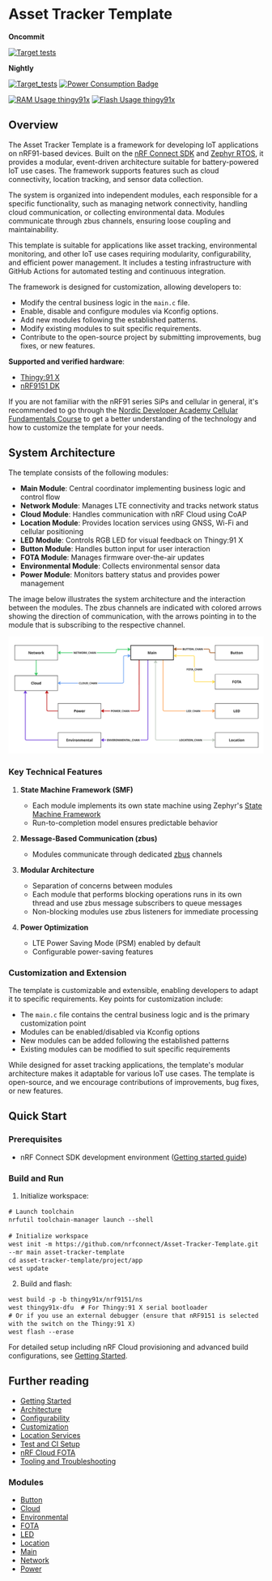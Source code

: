 # Asset Tracker Template

**Oncommit**

[![Target tests](https://github.com/nrfconnect/Asset-Tracker-Template/actions/workflows/build-and-target-test.yml/badge.svg)](https://github.com/nrfconnect/Asset-Tracker-Template/actions/workflows/build-and-target-test.yml)

**Nightly**

[![Target_tests](https://github.com/nrfconnect/Asset-Tracker-Template/actions/workflows/build-and-target-test.yml/badge.svg?event=schedule)](https://github.com/nrfconnect/Asset-Tracker-Template/actions/workflows/build-and-target-test.yml?query=branch%3Amain+event%3Aschedule)
[![Power Consumption Badge](https://img.shields.io/endpoint?url=https://nrfconnect.github.io/Asset-Tracker-Template/power_badge.json)](https://nrfconnect.github.io/Asset-Tracker-Template/power_measurements_plot.html)

[![RAM Usage thingy91x](https://img.shields.io/endpoint?url=https://nrfconnect.github.io/Asset-Tracker-Template/ram_badge.json)](https://nrfconnect.github.io/Asset-Tracker-Template/ram_history_plot.html)
[![Flash Usage thingy91x](https://img.shields.io/endpoint?url=https://nrfconnect.github.io/Asset-Tracker-Template/flash_badge.json)](https://nrfconnect.github.io/Asset-Tracker-Template/flash_history_plot.html)

## Overview

The Asset Tracker Template is a framework for developing IoT applications on nRF91-based devices. Built on the [nRF Connect SDK](https://www.nordicsemi.com/Products/Development-software/nRF-Connect-SDK) and [Zephyr RTOS](https://docs.zephyrproject.org/latest/), it provides a modular, event-driven architecture suitable for battery-powered IoT use cases. The framework supports features such as cloud connectivity, location tracking, and sensor data collection.

The system is organized into independent modules, each responsible for a specific functionality, such as managing network connectivity, handling cloud communication, or collecting environmental data. Modules communicate through zbus channels, ensuring loose coupling and maintainability.

This template is suitable for applications like asset tracking, environmental monitoring, and other IoT use cases requiring modularity, configurability, and efficient power management. It includes a testing infrastructure with GitHub Actions for automated testing and continuous integration.

The framework is designed for customization, allowing developers to:

* Modify the central business logic in the `main.c` file.
* Enable, disable and configure modules via Kconfig options.
* Add new modules following the established patterns.
* Modify existing modules to suit specific requirements.
* Contribute to the open-source project by submitting improvements, bug fixes, or new features.

**Supported and verified hardware**:

* [Thingy:91 X](https://www.nordicsemi.com/Products/Development-hardware/Nordic-Thingy-91-X)
* [nRF9151 DK](https://www.nordicsemi.com/Products/Development-hardware/nRF9151-DK)

If you are not familiar with the nRF91 series SiPs and cellular in general, it's recommended to go through the [Nordic Developer Academy Cellular Fundamentals Course](https://academy.nordicsemi.com/courses/cellular-iot-fundamentals) to get a better understanding of the technology and how to customize the template for your needs.

## System Architecture

The template consists of the following modules:

* **Main Module**: Central coordinator implementing business logic and control flow
* **Network Module**: Manages LTE connectivity and tracks network status
* **Cloud Module**: Handles communication with nRF Cloud using CoAP
* **Location Module**: Provides location services using GNSS, Wi-Fi and cellular positioning
* **LED Module**: Controls RGB LED for visual feedback on Thingy:91 X
* **Button Module**: Handles button input for user interaction
* **FOTA Module**: Manages firmware over-the-air updates
* **Environmental Module**: Collects environmental sensor data
* **Power Module**: Monitors battery status and provides power management

The image below illustrates the system architecture and the interaction between the modules.
The zbus channels are indicated with colored arrows showing the direction of communication, with the arrows pointing in to the module that is subscribing to the respective channel.

![System overview](docs/images/system_overview.png)

### Key Technical Features

1. **State Machine Framework (SMF)**
   * Each module implements its own state machine using Zephyr's [State Machine Framework](https://docs.nordicsemi.com/bundle/ncs-latest/page/zephyr/services/smf/index.html)
   * Run-to-completion model ensures predictable behavior

2. **Message-Based Communication (zbus)**
   * Modules communicate through dedicated [zbus](https://docs.nordicsemi.com/bundle/ncs-latest/page/zephyr/services/zbus/index.html) channels

3. **Modular Architecture**
   * Separation of concerns between modules
   * Each module that performs blocking operations runs in its own thread and use zbus message subscribers to queue messages
   * Non-blocking modules use zbus listeners for immediate processing

4. **Power Optimization**
   * LTE Power Saving Mode (PSM) enabled by default
   * Configurable power-saving features

### Customization and Extension

The template is customizable and extensible, enabling developers to adapt it to specific requirements. Key points for customization include:

* The `main.c` file contains the central business logic and is the primary customization point
* Modules can be enabled/disabled via Kconfig options
* New modules can be added following the established patterns
* Existing modules can be modified to suit specific requirements

While designed for asset tracking applications, the template's modular architecture makes it adaptable for various IoT use cases. The template is open-source, and we encourage contributions of improvements, bug fixes, or new features.

## Quick Start

### Prerequisites

* nRF Connect SDK development environment ([Getting started guide](https://docs.nordicsemi.com/bundle/ncs-latest/page/nrf/installation.html))

### Build and Run

1. Initialize workspace:

```shell
# Launch toolchain
nrfutil toolchain-manager launch --shell

# Initialize workspace
west init -m https://github.com/nrfconnect/Asset-Tracker-Template.git --mr main asset-tracker-template
cd asset-tracker-template/project/app
west update
```

2. Build and flash:

```shell
west build -p -b thingy91x/nrf9151/ns
west thingy91x-dfu  # For Thingy:91 X serial bootloader
# Or if you use an external debugger (ensure that nRF9151 is selected with the switch on the Thingy:91 X)
west flash --erase
```

For detailed setup including nRF Cloud provisioning and advanced build configurations, see [Getting Started](docs/common/getting_started.md).

## Further reading

* [Getting Started](docs/common/getting_started.md)
* [Architecture](docs/common/architecture.md)
* [Configurability](docs/common/configurability.md)
* [Customization](docs/common/customization.md)
* [Location Services](docs/common/location_services.md)
* [Test and CI Setup](docs/common/test_and_ci_setup.md)
* [nRF Cloud FOTA](docs/common/nrfcloud_fota.md)
* [Tooling and Troubleshooting](docs/common/tooling_troubleshooting.md)

### Modules

* [Button](docs/modules/button.md)
* [Cloud](docs/modules/cloud.md)
* [Environmental](docs/modules/environmental.md)
* [FOTA](docs/modules/fota.md)
* [LED](docs/modules/led.md)
* [Location](docs/modules/location.md)
* [Main](docs/modules/main.md)
* [Network](docs/modules/network.md)
* [Power](docs/modules/power.md)
